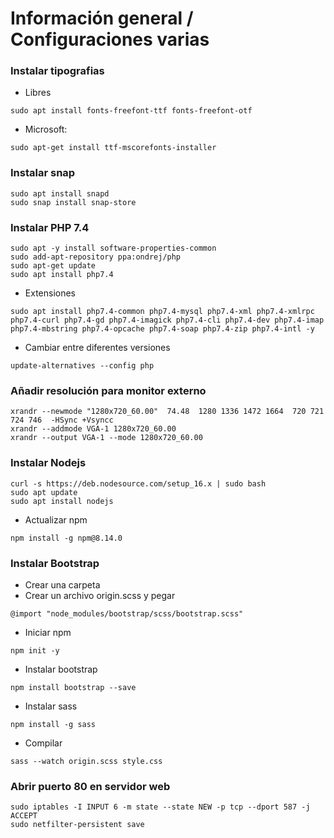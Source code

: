 # Información general / Configuraciones varias

### Instalar tipografias
- Libres
```shell
sudo apt install fonts-freefont-ttf fonts-freefont-otf
```
- Microsoft:
```shell
sudo apt-get install ttf-mscorefonts-installer
```
### Instalar snap
```shell
sudo apt install snapd
sudo snap install snap-store
```

### Instalar PHP 7.4
```shell
sudo apt -y install software-properties-common
sudo add-apt-repository ppa:ondrej/php
sudo apt-get update
sudo apt install php7.4
```
- Extensiones
```shell
sudo apt install php7.4-common php7.4-mysql php7.4-xml php7.4-xmlrpc php7.4-curl php7.4-gd php7.4-imagick php7.4-cli php7.4-dev php7.4-imap php7.4-mbstring php7.4-opcache php7.4-soap php7.4-zip php7.4-intl -y
```

- Cambiar entre diferentes versiones
```shell
update-alternatives --config php 
```
### Añadir resolución para monitor externo
```shell
xrandr --newmode "1280x720_60.00"  74.48  1280 1336 1472 1664  720 721 724 746  -HSync +Vsyncc
xrandr --addmode VGA-1 1280x720_60.00
xrandr --output VGA-1 --mode 1280x720_60.00 
```

### Instalar Nodejs
```shell
curl -s https://deb.nodesource.com/setup_16.x | sudo bash
sudo apt update
sudo apt install nodejs
```
- Actualizar npm
```shell
npm install -g npm@8.14.0
```

### Instalar Bootstrap
- Crear una carpeta
- Crear un archivo origin.scss y pegar
```shell
@import "node_modules/bootstrap/scss/bootstrap.scss"
```
- Iniciar npm
```shell
npm init -y
```
- Instalar bootstrap
```shell
npm install bootstrap --save
```
- Instalar sass
```shell
npm install -g sass
```
- Compilar
```shell
sass --watch origin.scss style.css
```

### Abrir puerto 80 en servidor web
```shell
sudo iptables -I INPUT 6 -m state --state NEW -p tcp --dport 587 -j ACCEPT
sudo netfilter-persistent save
```
